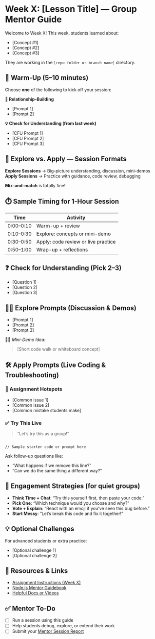 # Week X: [Lesson Title] — Group Mentor Guide

Welcome to Week X! This week, students learned about:

- [Concept #1]
- [Concept #2]
- [Concept #3]

They are working in the `[repo folder or branch name]` directory.

## 🧊 Warm-Up (5–10 minutes)

Choose **one** of the following to kick off your session:

**👋 Relationship-Building**
- [Prompt 1]
- [Prompt 2]

**💡 Check for Understanding (from last week)**
- [CFU Prompt 1]
- [CFU Prompt 2]
- [CFU Prompt 3]

## 🧭 Explore vs. Apply — Session Formats

**Explore Sessions** → Big-picture understanding, discussion, mini-demos  
**Apply Sessions** → Practice with guidance, code review, debugging

**Mix-and-match** is totally fine!

## ⏱️ Sample Timing for 1-Hour Session

| Time      | Activity                            |
|-----------|-------------------------------------|
| 0:00–0:10 | Warm-up + review                    |
| 0:10–0:30 | Explore: concepts or mini-demo      |
| 0:30–0:50 | Apply: code review or live practice |
| 0:50–1:00 | Wrap-up + reflections               |

## ❓ Check for Understanding (Pick 2–3)

- [Question 1]
- [Question 2]
- [Question 3]

## 🧑‍🏫 Explore Prompts (Discussion & Demos)

- [Prompt 1]
- [Prompt 2]
- [Prompt 3]

🧑‍💻 *Mini-Demo Idea:*  
> [Short code walk or whiteboard concept]

## 🛠️ Apply Prompts (Live Coding & Troubleshooting)

### 🔧 Assignment Hotspots
- [Common issue 1]
- [Common issue 2]
- [Common mistake students make]

### ✅ Try This Live

> “Let’s try this as a group!”

<pre><code class="language-js">
// Sample starter code or prompt here
</code></pre>

Ask follow-up questions like:
- “What happens if we remove this line?”
- “Can we do the same thing a different way?”

## 💬 Engagement Strategies (for quiet groups)

- **Think Time + Chat**: “Try this yourself first, then paste your code.”
- **Pick One**: “Which technique would you choose and why?”
- **Vote + Explain**: “React with an emoji if you've seen this bug before.”
- **Start Messy**: “Let’s break this code and fix it together!”

## 💡 Optional Challenges

For advanced students or extra practice:

- [Optional challenge 1]
- [Optional challenge 2]

## 📎 Resources & Links

- [Assignment Instructions (Week X)](URL)
- [Node.js Mentor Guidebook](https://github.com/Code-the-Dream-School/node-express-guidebook/wiki/Curriculum-and-Teaching-Resources)
- [Helpful Docs or Videos](URL)

## ✅ Mentor To-Do

- [ ] Run a session using this guide
- [ ] Help students debug, explore, or extend their work
- [ ] Submit your [Mentor Session Report](https://airtable.com/appoSRJMlXH9KvE6w/shrp0jjRtoMyTXRzh)
